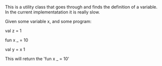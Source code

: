 This is a utility class that goes through and finds the definition
of a variable.  In the current implementatation it is really slow.

Given some variable x, and some program:

val z = 1

fun x _ = 10

val y = x 1

This will return the 'fun x _ = 10'
